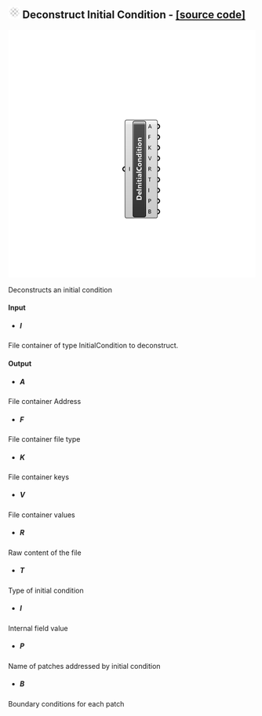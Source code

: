 ## ![](../../Images/Icons/Deconstruct_Initial_Condition.png) Deconstruct Initial Condition - [[source code]](https://github.com/Eddy3D-Dev/Eddy3D/tree/dev/Deconstruct%20Initial%20Condition.cs)

![](../../Images/Components/Deconstruct_Initial_Condition.png)

Deconstructs an initial condition

#### Input
* ##### I 
File container of type InitialCondition to deconstruct.

#### Output
* ##### A
File container Address
* ##### F
File container file type
* ##### K
File container keys
* ##### V
File container values
* ##### R
Raw content of the file
* ##### T
Type of initial condition
* ##### I
Internal field value
* ##### P
Name of patches addressed by initial condition
* ##### B
Boundary conditions for each patch